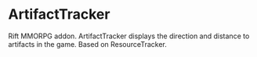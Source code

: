 ArtifactTracker
===============

Rift MMORPG addon. ArtifactTracker displays the direction and distance to artifacts in the game. Based on ResourceTracker.
